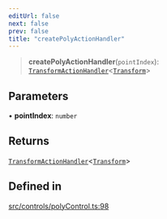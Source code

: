 ```yaml
---
editUrl: false
next: false
prev: false
title: "createPolyActionHandler"
---
```


> **createPolyActionHandler**(`pointIndex`): [`TransformActionHandler`](/api/type-aliases/transformactionhandler/)\<[`Transform`](/api/type-aliases/transform/)\>

## Parameters

• **pointIndex**: `number`

## Returns

[`TransformActionHandler`](/api/type-aliases/transformactionhandler/)\<[`Transform`](/api/type-aliases/transform/)\>

## Defined in

[src/controls/polyControl.ts:98](https://github.com/fabricjs/fabric.js/blob/v6.0.0-rc4/src/controls/polyControl.ts#L98)

